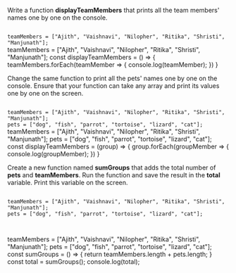 Write a function **displayTeamMembers**
that prints all the team
members' names one by
one on the console.

<codeblock type="exercise" language="javascript" testMode="fixedInput">
<code>
teamMembers = ["Ajith", "Vaishnavi", "Nilopher", "Ritika", "Shristi", "Manjunath"];
</code>

<solution>
teamMembers = ["Ajith", "Vaishnavi", "Nilopher", "Ritika", "Shristi", "Manjunath"];
const displayTeamMembers = () => {
  teamMembers.forEach(teamMember => {
    console.log(teamMember);
  })
}
</solution>
</codeblock>

Change the same function
to print all the pets'
names one by one on the console.
Ensure that your function can
take any array and print its values
one by one on the screen.

<codeblock type="exercise" language="javascript" testMode="fixedInput">
<code>
teamMembers = ["Ajith", "Vaishnavi", "Nilopher", "Ritika", "Shristi", "Manjunath"];
pets = ["dog", "fish", "parrot", "tortoise", "lizard", "cat"];
</code>

<solution>
teamMembers = ["Ajith", "Vaishnavi", "Nilopher", "Ritika", "Shristi", "Manjunath"];
pets = ["dog", "fish", "parrot", "tortoise", "lizard", "cat"];
const displayTeamMembers = (group) => {
  group.forEach(groupMember => {
    console.log(groupMember);
  })
}
</solution>
</codeblock>

Create a new function named **sumGroups**
that adds the total number
of **pets** and **teamMembers**. Run the
function and save the result
in the **total** variable.
Print this variable on the screen.

<codeblock type="exercise" language="javascript" testMode="fixedInput">
<code>
teamMembers = ["Ajith", "Vaishnavi", "Nilopher", "Ritika", "Shristi", "Manjunath"];
pets = ["dog", "fish", "parrot", "tortoise", "lizard", "cat"];

<!-- Write your code below this line  -->
</code>

<solution>
teamMembers = ["Ajith", "Vaishnavi", "Nilopher", "Ritika", "Shristi", "Manjunath"];
pets = ["dog", "fish", "parrot", "tortoise", "lizard", "cat"];
const sumGroups = () => {
  return teamMembers.length + pets.length;
}
const total = sumGroups();
console.log(total);
</solution>
</codeblock>
